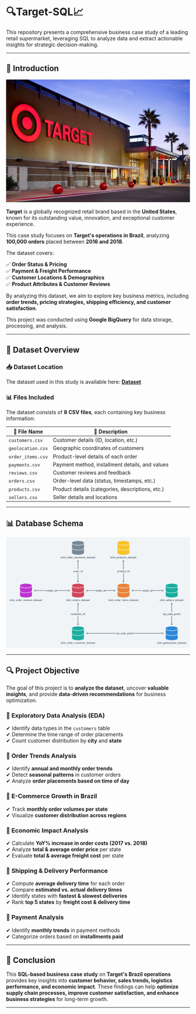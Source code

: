 
# 🔍**Target-SQL**📈

This repository presents a comprehensive business case study of a leading retail supermarket, leveraging SQL to analyze data and extract actionable insights for strategic decision-making.

---

## 📌 **Introduction** 

![Target Logo](https://github.com/taraksanthoshpunithan/src/blob/main/images/TargetLogo.jpeg?raw=true)

**Target** is a globally recognized retail brand based in the **United States**, known for its outstanding value, innovation, and exceptional customer experience. 

This case study focuses on **Target's operations in Brazil**, analyzing **100,000 orders** placed between **2016 and 2018**.

The dataset covers:

✅ **Order Status & Pricing**  
✅ **Payment & Freight Performance**  
✅ **Customer Locations & Demographics**  
✅ **Product Attributes & Customer Reviews**  

By analyzing this dataset, we aim to explore key business metrics, including **order trends, pricing strategies, shipping efficiency, and customer satisfaction**.

This project was conducted using **Google BigQuery** for data storage, processing, and analysis.

---

## 📌 **Dataset Overview**

### 📥 **Dataset Location** 

The dataset used in this study is available here: **[Dataset](https://drive.google.com/drive/folders/1TGEc66YKbD443nslRi1bWgVd238gJCnb)**  

### 📊 **Files Included** 

The dataset consists of **8 CSV files**, each containing key business information:

| 📜 **File Name** | 📄 **Description** |
|-------------|--------------|
| `customers.csv` | Customer details (ID, location, etc.) |
| `geolocation.csv` | Geographic coordinates of customers |
| `order_items.csv` | Product-level details of each order |
| `payments.csv` | Payment method, installment details, and values |
| `reviews.csv` | Customer reviews and feedback |
| `orders.csv` | Order-level data (status, timestamps, etc.) |
| `products.csv` | Product details (categories, descriptions, etc.) |
| `sellers.csv` | Seller details and locations |

---

## 📊 **Database Schema**  

![Schema](https://github.com/taraksanthoshpunithan/src/blob/main/images/TargetSchema.png?raw=true)

---

## 🔍 **Project Objective** 

The goal of this project is to **analyze the dataset**, uncover **valuable insights**, and provide **data-driven recommendations** for business optimization.

### 🔹 **Exploratory Data Analysis (EDA)** 

✔ Identify data types in the `customers` table  
✔ Determine the time range of order placements  
✔ Count customer distribution by **city** and **state**  

### 🔹 **Order Trends Analysis** 

✔ Identify **annual and monthly order trends**  
✔ Detect **seasonal patterns** in customer orders  
✔ Analyze **order placements based on time of day**  

### 🔹 **E-Commerce Growth in Brazil** 

✔ Track **monthly order volumes per state**  
✔ Visualize **customer distribution across regions**  

### 🔹 **Economic Impact Analysis** 

✔ Calculate **YoY% increase in order costs (2017 vs. 2018)**  
✔ Analyze **total & average order price** per state  
✔ Evaluate **total & average freight cost** per state  

### 🔹 **Shipping & Delivery Performance** 

✔ Compute **average delivery time** for each order  
✔ Compare **estimated vs. actual delivery times**  
✔ Identify states with **fastest & slowest deliveries**  
✔ Rank **top 5 states** by **freight cost & delivery time**  

### 🔹 **Payment Analysis**

✔ Identify **monthly trends** in payment methods  
✔ Categorize orders based on **installments paid**  

---

## 🎯 **Conclusion** 

This **SQL-based business case study** on **Target's Brazil operations** provides key insights into **customer behavior, sales trends, logistics performance, and economic impact**. These findings can help **optimize supply chain processes, improve customer satisfaction, and enhance business strategies** for long-term growth.  

---
